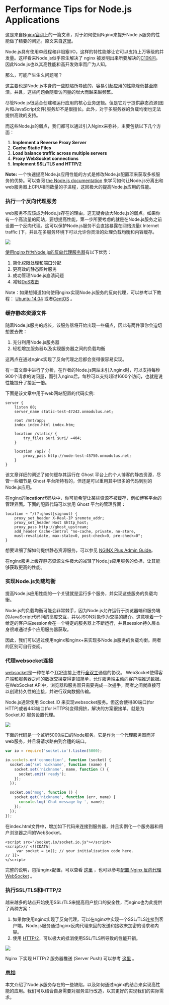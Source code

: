 # Performance Tips for Node.js Applications

这是来自[Nginx官网](https://www.nginx.com/)上的一篇文章，对于如何使用Nginx来提升Node.js服务的性能做了精要的阐述。原文来自[这里](https://www.nginx.com/blog/5-performance-tips-for-node-js-applications/)。

Node.js具有使用单线程和非阻塞I/O，这样的特性能够让它可以支持上万等级的并发量。这样看来Node.js似乎原生解决了 nginx 被发明出来所要解决的[C10K问](https://en.wikipedia.org/wiki/C10k_problem)。因此Node.js也以其高性能和高开发效率而广为人知。

那么，可能产生生么问题呢？

这主要也是Node.js本身的一些缺陷所导致的，容易引起应用的性能降低甚至崩溃。并且，这些问题会随着访问量的增大而越来越频繁。

尽管Node.js很适合创建和运行应用的核心业务逻辑。但是它对于提供静态资源\(图片和JavaScript文件\)服务却不是很擅长。此外，对于多服务器的负载均衡也无法提供高效的支持。

而这些Node.js的弱点，我们都可以通过引入Nginx来弥补，主要包括以下几个方面：

1. **Implement a Reverse Proxy Server**
2. **Cache Static Files**
3. **Load balance traffic across multiple servers**
4. **Proxy WebSocket connections**
5. **Implement SSL/TLS and HTTP/2**

**Note:** 一个快速提高Node.js应用性能的方式是修改Node.js配置项来获取多核服务的优势。可以查阅 [the Node.js documentation](https://nodejs.org/api/child_process.html#child_process_child_process) 来学习如何让Node.js分离出和web服务器上CPU相同数量的子进程，这回极大的提高Node.js应用的性能。

### 执行一个反向代理服务

web服务不应该成为Node.js存在的理由，这无疑会放大Node.js的弱点。如果你有一个高流量的网站，要想提高性能，第一步所要考虑的就是在Node.js服务之前设置一个反向代理。这可以保护Node.js服务不会直接暴露在网络流量\( Internet traffic \)下，并且在多服务环境下可以允许你灵活的处理负载均衡和内容缓存。

![](.gitbook/assets/nginx_tip1.png)

[使用nginx作为Node.js的反向代理服务器](http://www.nikola-breznjak.com/blog/javascript/nodejs/using-nginx-as-a-reverse-proxy-in-front-of-your-node-js-application/)有以下优势：

1. 简化权限处理和端口分配
2. 更高效的静态图片服务
3. 成功管理Node.js崩溃问题
4. 减轻[DoS攻击](https://baike.baidu.com/item/DoS%E6%94%BB%E5%87%BB)

Note：如果想知道如何使用nginx实现Node.js服务的反向代理，可以参考以下教程：  [Ubuntu 14.04](https://www.digitalocean.com/community/tutorials/how-to-set-up-a-node-js-application-for-production-on-ubuntu-14-04) 或者[CentOS](https://www.digitalocean.com/community/tutorials/how-to-set-up-a-node-js-application-for-production-on-centos-7) 。

### 缓存静态资源文件

随着Node.js服务的成长，该服务器将开始出现一些痛点，因此有两件事你会迫切想要去做：

1. 充分利用Node.js服务器
2. 轻松增加服务器以及实现服务器之间的负载均衡

这两点在通过nginx实现了反向代理之后都会变得很容易实现。

有一篇文章中进行了分析，在作者的Node.js网站未引入nginx时，可以支持每秒900个请求的访问量，而引入nginx后，每秒可以支持超过1600个访问，也就是说性能提升了接近一倍。

下面是该文章中用于web网站配置的代码实例:

```text
server {
    listen 80;
    server_name static-test-47242.onmodulus.net;

    root /mnt/app;
    index index.html index.htm;

    location /static/ {
        try_files $uri $uri/ =404;
    }

    location /api/ {
        proxy_pass http://node-test-45750.onmodulus.net;
    }
}
```

该文章详细的阐述了如何缓存其运行在 Ghost 平台上的个人博客的静态资源，尽管一些细节是 Ghost 平台所特有的，但还是可以重用其中很多的代码到别的Node.js应用。

在nginx的**location**代码块中，你可能希望让某些资源不被缓存，例如博客平台的管理界面。下面的配置代码可以禁用 Ghost 平台的管理界面：

```text
location ~ ^/(?:ghost|signout) { 
    proxy_set_header X-Real-IP $remote_addr;
    proxy_set_header Host $http_host;
    proxy_pass http://ghost_upstream;
    add_header Cache-Control "no-cache, private, no-store,
    must-revalidate, max-stale=0, post-check=0, pre-check=0";
}
```

想要详细了解如何提供静态资源服务，可以参见  [NGINX Plus Admin Guide](https://www.nginx.com/resources/admin-guide/serving-static-content/)。

在nginx服务上缓存静态资源文件极大的减轻了Node.js应用服务的负担，让其能够获取更高的性能。

### 实现Node.js负载均衡

提高Node.js应用性能的一个关键就是运行多个服务，并实现这些服务的负载均衡。

Node.js的负载均衡可能会非常棘手，因为Node.js允许运行于浏览器端和服务端的JavaScript代码间的高度交互，并以JSON对象作为交换的媒介。这意味着一个给定的客户端session会在一个特定的服务器上不断运行，并且session持久层本身很难通过多个应用服务器获取。

因此，我们可以通过使用nginx和nginx+来实现多Node.js服务的负载均衡。两者的区别可自行查阅。

### 代理websocket连接

[websocket](https://zh.wikipedia.org/wiki/WebSocket)是一种在单个[TCP](https://zh.wikipedia.org/wiki/TCP)连接上进行[全双工](https://zh.wikipedia.org/wiki/%E5%85%A8%E9%9B%99%E5%B7%A5)通信的协议。 WebSocket使得客户端和服务器之间的数据交换变得更加简单，允许服务端主动向客户端推送数据。在WebSocket API中，浏览器和服务器只需要完成一次握手，两者之间就直接可以创建持久性的连接，并进行双向数据传输。

Node.js通常使用 Socket.IO 来实现websocket服务。但这会使得80端口\(for HTTP\)或者443端口\(for HTTPS\)变得拥挤，解决的方案很接单，就是为 Socket.IO 服务设置代理。

![](.gitbook/assets/nginx_tip4.png)

下面的代码是一个监听5000端口的Node服务。它是作为一个代理服务器而非web服务，并且将请求路由到合适的端口。

```javascript
var io = require('socket.io').listen(5000);

io.sockets.on('connection', function (socket) {
  socket.on('set nickname', function (name) {
    socket.set('nickname', name, function () {
      socket.emit('ready');
    });
  });

  socket.on('msg', function () {
    socket.get('nickname', function (err, name) {
      console.log('Chat message by ', name);
    });
  });
});
```

在index.html文件中，增加如下代码来连接到服务器，并且实例化一个服务器和用户浏览器之间的WebSocket。

```markup
<script src="/socket.io/socket.io.js"></script>
<script>// <![CDATA[
     var socket = io(); // your initialization code here.
// ]]>
</script>
```

完整的说明，包括nginx配置，可以查看 [这里](https://www.nginx.com/blog/nginx-nodejs-websockets-socketio/) ，也可以参考[配置 Nginx 反向代理 WebSocket](https://www.hi-linux.com/posts/42176.html) 。

### 执行SSL/TLS和HTTP/2

越来越多的站点开始使用SSL/TLS来提高用户接口的安全性，而nginx也为此提供了两种方案：

1. 如果你使用nginx实现了反向代理，可以在nginx中实现一个SSL/TLS连接到客户端。Node.js服务通过nginx反向代理来回的发送和接收未加密的请求和内容。
2. 使用  [HTTP/2](https://www.nginx.com/blog/7-tips-for-faster-http2-performance/)，可以极大的抵消使用SSL/TLS所导致的性能开销。

![](.gitbook/assets/nginx_tip5.png)

Nginx 下实现 HTTP/2 服务器推送 \(Server Push\) 可以参考 [这里](https://www.hi-linux.com/posts/9911.html) 。

### 总结

本文介绍了Node.js服务存在的一些缺陷，以及如何通过nginx的结合来实现高性能的应用。我们可以结合自身需要对服务进行改造，以其更好的实现我们的实际需求。

